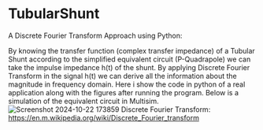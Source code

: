 # TubularShunt
A Discrete Fourier Transform Approach using Python:

By knowing the transfer function (complex transfer impedance) of a Tubular Shunt according to the simplified equivalent circuit (P-Quadrapole) we can take the impulse impedance h(t) of the shunt.
By applying Discrete Fourier Transform in the signal h(t) we can derive all the information about the magnitude in frequency domain.
Here i show the code in python of a real application along with the figures after running the program. Below is a simulation of the equivalent circuit in Multisim.
![Screenshot 2024-10-22 173859](https://github.com/user-attachments/assets/b44a512b-d018-4e29-af0d-3abeaac881b6)
Discrete Fourier Transform: https://en.m.wikipedia.org/wiki/Discrete_Fourier_transform

